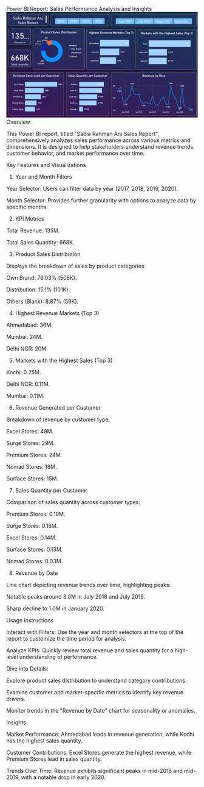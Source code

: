 Power BI Report: Sales Performance Analysis and Insights
![Alt text](./Sales-Performance-Analysis-and-Insights.png)
Overview

This Power BI report, titled "Sadia Rahman Ani Sales Report", comprehensively analyzes sales performance across various metrics and dimensions. It is designed to help stakeholders understand revenue trends, customer behavior, and market performance over time.

Key Features and Visualizations

1. Year and Month Filters

Year Selector: Users can filter data by year (2017, 2018, 2019, 2020).

Month Selector: Provides further granularity with options to analyze data by specific months.

2. KPI Metrics

Total Revenue: 135M.

Total Sales Quantity: 668K.

3. Product Sales Distribution

Displays the breakdown of sales by product categories:

Own Brand: 76.03% (508K).

Distribution: 15.1% (101K).

Others (Blank): 8.87% (59K).

4. Highest Revenue Markets (Top 3)

Ahmedabad: 36M.

Mumbai: 24M.

Delhi NCR: 20M.

5. Markets with the Highest Sales (Top 3)

Kochi: 0.25M.

Delhi NCR: 0.11M.

Mumbai: 0.11M.

6. Revenue Generated per Customer

Breakdown of revenue by customer type:

Excel Stores: 49M.

Surge Stores: 29M.

Premium Stores: 24M.

Nomad Stores: 18M.

Surface Stores: 15M.

7. Sales Quantity per Customer

Comparison of sales quantity across customer types:

Premium Stores: 0.19M.

Surge Stores: 0.18M.

Excel Stores: 0.14M.

Surface Stores: 0.13M.

Nomad Stores: 0.03M.

8. Revenue by Date

Line chart depicting revenue trends over time, highlighting peaks:

Notable peaks around 3.0M in July 2018 and July 2019.

Sharp decline to 1.0M in January 2020.

Usage Instructions

Interact with Filters: Use the year and month selectors at the top of the report to customize the time period for analysis.

Analyze KPIs: Quickly review total revenue and sales quantity for a high-level understanding of performance.

Dive into Details:

Explore product sales distribution to understand category contributions.

Examine customer and market-specific metrics to identify key revenue drivers.

Monitor trends in the "Revenue by Date" chart for seasonality or anomalies.

Insights

Market Performance: Ahmedabad leads in revenue generation, while Kochi has the highest sales quantity.

Customer Contributions: Excel Stores generate the highest revenue, while Premium Stores lead in sales quantity.

Trends Over Time: Revenue exhibits significant peaks in mid-2018 and mid-2019, with a notable drop in early 2020.
